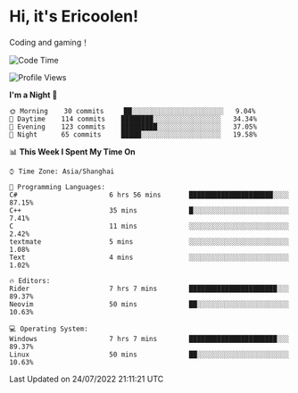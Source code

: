 # Hi, it's Ericoolen!
Coding and gaming！

<!--START_SECTION:waka-->
![Code Time](http://img.shields.io/badge/Code%20Time-340%20hrs%2052%20mins-blue)

![Profile Views](http://img.shields.io/badge/Profile%20Views-3-blue)

**I'm a Night 🦉** 

```text
🌞 Morning    30 commits     ██░░░░░░░░░░░░░░░░░░░░░░░   9.04% 
🌆 Daytime    114 commits    ████████░░░░░░░░░░░░░░░░░   34.34% 
🌃 Evening    123 commits    █████████░░░░░░░░░░░░░░░░   37.05% 
🌙 Night      65 commits     █████░░░░░░░░░░░░░░░░░░░░   19.58%

```


📊 **This Week I Spent My Time On** 

```text
⌚︎ Time Zone: Asia/Shanghai

💬 Programming Languages: 
C#                       6 hrs 56 mins       █████████████████████░░░░   87.15% 
C++                      35 mins             █░░░░░░░░░░░░░░░░░░░░░░░░   7.41% 
C                        11 mins             ░░░░░░░░░░░░░░░░░░░░░░░░░   2.42% 
textmate                 5 mins              ░░░░░░░░░░░░░░░░░░░░░░░░░   1.08% 
Text                     4 mins              ░░░░░░░░░░░░░░░░░░░░░░░░░   1.02%

🔥 Editors: 
Rider                    7 hrs 7 mins        ██████████████████████░░░   89.37% 
Neovim                   50 mins             ██░░░░░░░░░░░░░░░░░░░░░░░   10.63%

💻 Operating System: 
Windows                  7 hrs 7 mins        ██████████████████████░░░   89.37% 
Linux                    50 mins             ██░░░░░░░░░░░░░░░░░░░░░░░   10.63%

```


 Last Updated on 24/07/2022 21:11:21 UTC
<!--END_SECTION:waka-->

